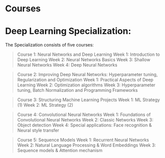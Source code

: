 # Courses 

# Deep Learning Specialization: 
The Specialization consists of five courses:
>Course 1: Neural Networks and Deep Learning
Week 1: Introduction to Deep Learning
Week 2: Neural Networks Basics
Week 3: Shallow Neural Networks
Week 4: Deep Neural Networks

>Course 2: Improving Deep Neural Networks: Hyperparameter tuning, Regularization and Optimization
Week 1: Practical Aspects of Deep Learning
Week 2: Optimization algorithms
Week 3: Hyperparameter tuning, Batch Normalization and Programming Frameworks

>Course 3: Structuring Machine Learning Projects
Week 1: ML Strategy (1)
Week 2: ML Strategy (2)

>Course 4: Convolutional Neural Networks
Week 1: Foundations of Convolutional Neural Networks
Week 2: Classic Networks
Week 3: Object detection
Week 4: Special applications: Face recognition & Neural style transfer

>Course 5: Sequence Models
Week 1: Recurrent Neural Networks
Week 2: Natural Language Processing & Word Embeddings
Week 3: Sequence models & Attention mechanism
